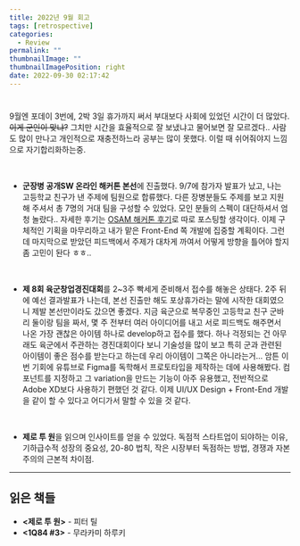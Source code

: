 ```yaml
---
title: 2022년 9월 회고
tags: [retrospective]
categories:
  - Review
permalink: ""
thumbnailImage: ""
thumbnailImagePosition: right
date: 2022-09-30 02:17:42
---
```


<!-- excerpt -->

#

9월엔 포데이 3번에, 2박 3일 휴가까지 써서 부대보다 사회에 있었던 시간이 더 많았다. ~~이게 군인이 맞냐?~~ 그치만 시간을 효율적으로 잘 보냈냐고 물어보면 잘 모르겠다.. 사람도 많이 만나고 개인적으로 재충전하느라 공부는 많이 못했다. 이럴 때 쉬어줘야지 느낌으로 자기합리화하는중.

<br>

- **군장병 공개SW 온라인 해커톤 본선**에 진출했다. 9/7에 참가자 발표가 났고, 나는 고등학교 친구가 낸 주제에 팀원으로 합류했다. 다른 장병분들도 주제를 보고 지원해 주셔서 총 7명의 거대 팀을 구성할 수 있었다. 모인 분들의 스펙이 대단하셔서 엄청 놀랐다.. 자세한 후기는 [OSAM 해커톤 후기]()로 따로 포스팅할 생각이다. 이제 구체적인 기획을 마무리하고 내가 맡은 Front-End 쪽 개발에 집중할 계획이다. 그런데 마지막으로 받았던 피드백에서 주제가 대차게 까여서 어떻게 방향을 틀어야 할지 좀 고민이 돤다 ㅎㅎ..

<br>

- **제 8회 육군창업경진대회**를 2~3주 빡세게 준비해서 접수를 해놓은 상태다. 2주 뒤에 예선 결과발표가 나는데, 본선 진출만 해도 포상휴가라는 말에 시작한 대회였으니 제발 본선만이라도 갔으면 좋겠다. 지금 육군으로 복무중인 고등학교 친구 군바리 둘이랑 팀을 짜서, 몇 주 전부터 여러 아이디어를 내고 서로 피드백도 해주면서 나온 가장 괜찮은 아이템 하나로 develop하고 접수를 했다. 하나 걱정되는 건 아무래도 육군에서 주관하는 경진대회이다 보니 기술성을 많이 보고 특히 군과 관련된 아이템이 좋은 점수를 받는다고 하는데 우리 아이템이 그쪽은 아니라는거... 암튼 이번 기회에 유튜브로 Figma를 독학해서 프로토타입을 제작하는 데에 사용해봤다. 컴포넌트를 지정하고 그 variation을 만드는 기능이 아주 유용했고, 전반적으로 Adobe XD보다 사용하기 편했던 것 같다. 이제 UI/UX Design + Front-End 개발을 같이 할 수 있다고 어디가서 말할 수 있을 것 같다.

<br>

- **제로 투 원**을 읽으며 인사이트를 얻을 수 있었다. 독점적 스타트업이 되야하는 이유, 기하급수적 성장의 중요성, 20-80 법칙, 작은 시장부터 독점하는 방법, 경쟁과 자본주의의 근본적 차이점.

---

## 읽은 책들

- **<제로 투 원>** - 피터 틸
- **<1Q84 #3>** - 무라카미 하루키
